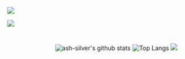 <img src="https://capsule-render.vercel.app/api?type=waving&color=auto&height=200&section=header&text=ash-silver&fontSize=90" />

  <a href="https://hits.seeyoufarm.com"><img src="https://hits.seeyoufarm.com/api/count/incr/badge.svg?url=https%3A%2F%2Fgithub.com%2Fash-silver%2Fhit-counter&count_bg=%23403DC8&title_bg=%23555555&icon=github.svg&icon_color=%23E7E7E7&title=%EB%82%98%EC%9D%98+Git+%EC%A1%B0%ED%9A%8C%EC%88%98&edge_flat=false"/>
 </a> 
<div align="center">

  #
  ![ash-silver's github stats](https://github-readme-stats.vercel.app/api?username=ash-silver&show_icons=true&theme=nightowl)
  ![Top Langs](https://github-readme-stats.vercel.app/api/top-langs/?username=ash-silver&layout=compact&theme=nightowl)
![](./profile-3d-contrib/profile-green-animate.svg)
</div>
